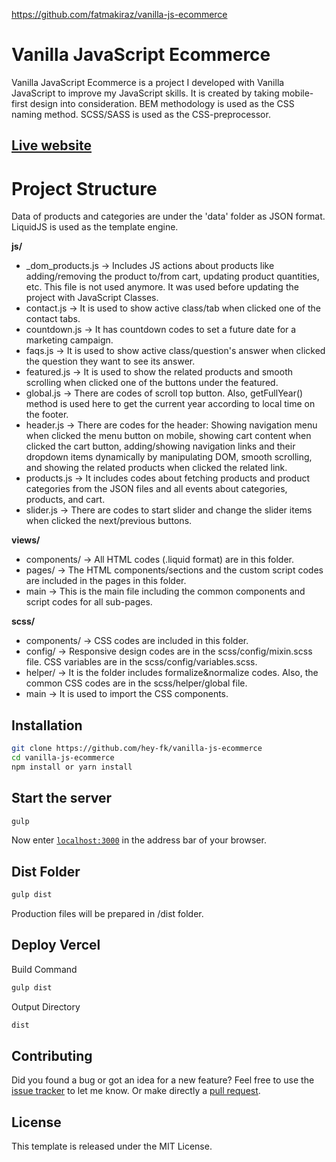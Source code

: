 https://github.com/fatmakiraz/vanilla-js-ecommerce

# Vanilla JavaScript Ecommerce

Vanilla JavaScript Ecommerce is a project I developed with Vanilla JavaScript to improve my JavaScript skills. It is created by taking mobile-first design into consideration. BEM methodology is used as the CSS naming method. SCSS/SASS is used as the CSS-preprocessor. 

## [Live website](https://vanilla-js-ecommerce.vercel.app/)

# Project Structure

Data of products and categories are under the 'data' folder as JSON format. LiquidJS is used as the template engine. 

**js/**
- _dom_products.js -> Includes JS actions about products like adding/removing the product to/from cart, updating product quantities, etc. This file is not used anymore. It was used before updating the project with JavaScript Classes. 
- contact.js -> It is used to show active class/tab when clicked one of the contact tabs.
- countdown.js -> It has countdown codes to set a future date for a marketing campaign. 
- faqs.js -> It is used to show active class/question's answer when clicked the question they want to see its answer.
- featured.js -> It is used to show the related products and smooth scrolling when clicked one of the buttons under the featured.
- global.js -> There are codes of scroll top button. Also, getFullYear() method is used here to get the current year according to local time on the footer.
- header.js -> There are codes for the header: Showing navigation menu when clicked the menu button on mobile, showing cart content when clicked the cart button, adding/showing navigation links and their dropdown items dynamically by manipulating DOM, smooth scrolling, and showing the related products when clicked the related link.
- products.js -> It includes codes about fetching products and product categories from the JSON files and all events about categories, products, and cart.
- slider.js -> There are codes to start slider and change the slider items when clicked the next/previous buttons.

**views/**
- components/ -> All HTML codes (.liquid format) are in this folder.
- pages/ -> The HTML components/sections and the custom script codes are included in the pages in this folder.
- main -> This is the main file including the common components and script codes for all sub-pages.

**scss/**
- components/ -> CSS codes are included in this folder.
- config/ -> Responsive design codes are in the scss/config/mixin.scss file. CSS variables are in the scss/config/variables.scss. 
- helper/ -> It is the folder includes formalize&normalize codes. Also, the common CSS codes are in the scss/helper/global file.
- main -> It is used to import the CSS components.

## Installation

```bash
git clone https://github.com/hey-fk/vanilla-js-ecommerce
cd vanilla-js-ecommerce
npm install or yarn install
```

## Start the server

```bash
gulp
```

Now enter [`localhost:3000`](http://localhost:3000) in the address bar of your browser.

## Dist Folder

```bash
gulp dist
```

Production files will be prepared in /dist folder.

## Deploy Vercel

Build Command
```bash
gulp dist
```

Output Directory
```bash
dist
```

## Contributing

Did you found a bug or got an idea for a new feature? Feel free to use the [issue tracker](https://github.com/hey-fk/vanilla-js-ecommerce/issues) to let me know. Or make directly a [pull request](https://github.com/hey-fk/vanilla-js-ecommerce/pulls).

## License

This template is released under the MIT License.